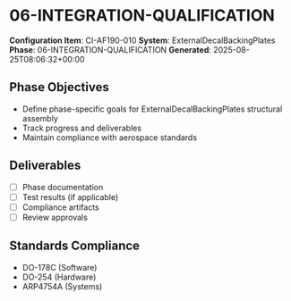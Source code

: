 # 06-INTEGRATION-QUALIFICATION

**Configuration Item**: CI-AF190-010
**System**: ExternalDecalBackingPlates
**Phase**: 06-INTEGRATION-QUALIFICATION
**Generated**: 2025-08-25T08:06:32+00:00

## Phase Objectives
- Define phase-specific goals for ExternalDecalBackingPlates structural assembly
- Track progress and deliverables
- Maintain compliance with aerospace standards

## Deliverables
- [ ] Phase documentation
- [ ] Test results (if applicable)
- [ ] Compliance artifacts
- [ ] Review approvals

## Standards Compliance
- DO-178C (Software)
- DO-254 (Hardware)
- ARP4754A (Systems)

